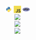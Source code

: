 
<p align="center"> 
      <code><img height="20" alt="python" src="https://raw.githubusercontent.com/github/explore/80688e429a7d4ef2fca1e82350fe8e3517d3494d/topics/python/python.png"></code>
    <code><img height="20" alt="javascript" src="https://raw.githubusercontent.com/github/explore/80688e429a7d4ef2fca1e82350fe8e3517d3494d/topics/javascript/javascript.png"></code>
    <code><img height="20" alt="php" src="https://raw.githubusercontent.com/github/explore/80688e429a7d4ef2fca1e82350fe8e3517d3494d/topics/php/php.png"></code>
  <br/>
  <img src="https://github-readme-stats.vercel.app/api?username=zcxw-code&show_icons=true&theme=gotham" />
  <br/>
  <img src="https://github-readme-stats.vercel.app/api/top-langs/?username=zcxw-code&layout=compact&theme=gotham" />
  <br/>
  <img src="https://profile-counter.glitch.me/zcxw-code/count.svg" />


</p>
